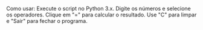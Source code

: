 Como usar:
Execute o script no Python 3.x.
Digite os números e selecione os operadores.
Clique em "=" para calcular o resultado.
Use "C" para limpar e "Sair" para fechar o programa.
